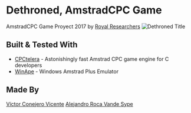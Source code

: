 # Dethroned, AmstradCPC Game
AmstradCPC Game Proyect 2017 by [Royal Researchers](https://twitter.com/royalrsrch)
![Dethroned Title](https://i.imgur.com/YPPGB3V.png)

## Built & Tested With

* [CPCtelera](https://github.com/lronaldo/cpctelera.git) - Astonishingly fast Amstrad CPC game engine for C developers
* [WinApe](http://www.winape.net/) - Windows Amstrad Plus Emulator

## Made By

[Víctor Conejero Vicente](https://github.com/vcv8)
[Alejandro Roca Vande Sype](https://github.com/AlexRoca95)
